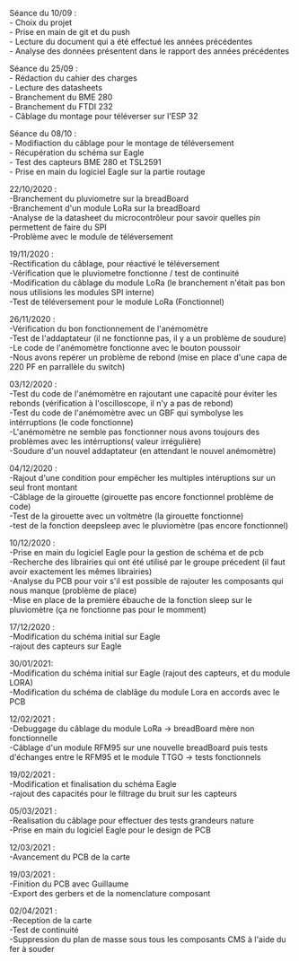 Séance du 10/09 :  
	- Choix du projet  
	- Prise en main de git et du push  
	- Lecture du document qui a été effectué les années précédentes  
	- Analyse des données présentent dans le rapport des années précédentes  
	
Séance du 25/09 :  
	- Rédaction du cahier des charges  
	- Lecture des datasheets    
	- Branchement du BME 280  
	- Branchement du FTDI 232  
	- Câblage du montage pour téléverser sur l'ESP 32  
	
Séance du 08/10 :  
	- Modifiaction du câblage pour le montage de téléversement  
	- Récupération du schéma sur Eagle  
	- Test des capteurs BME 280 et TSL2591  
	- Prise en main du logiciel Eagle sur la partie routage  

22/10/2020 :  
-Branchement du pluviometre sur la breadBoard  
-Branchement d'un module LoRa sur la breadBoard  
-Analyse de la datasheet du microcontrôleur pour savoir quelles pin permettent de faire du SPI  
-Problème avec le module de téléversement  

19/11/2020 :  
-Rectification du câblage, pour réactivé le téléversement  
-Vérification que le pluviometre fonctionne / test de continuité  
-Modification du câblage du module LoRa (le branchement n'était pas bon nous utilisions les modules SPI interne)  
-Test de téléversement pour le module LoRa (Fonctionnel)  
	
26/11/2020 :  
-Vérification du bon fonctionnement de l'anémomètre  
-Test de l'addaptateur (il ne fonctionne pas, il y a un problème de soudure)  
-Le code de l'anémomètre fonctionne avec le bouton poussoir  
-Nous avons repérer un problème de rebond (mise en place d'une capa de 220 PF en parrallèle du switch)  

03/12/2020 :  
-Test du code de l'anémomètre en rajoutant une capacité pour éviter les rebonds (vérification à l'oscilloscope, il n'y a pas de rebond)  
-Test du code de l'anémomètre avec un GBF qui symbolyse les intérruptions (le code fonctionne)  
-L'anémomètre ne semble pas fonctionner nous avons toujours des problèmes avec les intérruptions( valeur irrégulière)  
-Soudure d'un nouvel addaptateur (en attendant le nouvel anémomètre)  

04/12/2020 :  
-Rajout d'une condition pour empêcher les multiples intéruptions sur un seul front montant  
-Câblage de la girouette (girouette pas encore fonctionnel problème de code)  
-Test de la girouette avec un voltmètre (la girouette fonctionne)  
-test de la fonction deepsleep avec le pluviomètre (pas encore fonctionnel)  

10/12/2020 :  
-Prise en main du logiciel Eagle pour la gestion de schéma et de pcb  
-Recherche des librairies qui ont été utilisé par le groupe précedent (il faut avoir exactement les mêmes librairies)  
-Analyse du PCB pour voir s'il est possible de rajouter les composants qui nous manque (problème de place)  
-Mise en place de la première ébauche de la fonction sleep sur le pluviomètre (ça ne fonctionne pas pour le momment)  


17/12/2020 :  
-Modification du schéma initial sur Eagle    
-rajout des capteurs sur Eagle    

30/01/2021:  
-Modification du schéma initial sur Eagle (rajout des capteurs, et du module LORA)  
-Modification du schéma de clablâge du module Lora en accords avec le PCB

12/02/2021 :  
-Debuggage du câblage du module LoRa -> breadBoard mère non fonctionnelle  
-Câblage d'un module RFM95 sur une nouvelle breadBoard puis tests d'échanges entre le RFM95 et le module TTGO -> tests fonctionnels  

19/02/2021 :  
-Modification et finalisation du schéma Eagle  
-rajout des capacités pour le filtrage du bruit sur les capteurs  

05/03/2021 :  
-Realisation du câblage pour effectuer des tests grandeurs nature  
-Prise en main du logiciel Eagle pour le design de PCB  

12/03/2021 :  
-Avancement du PCB de la carte  

19/03/2021 :  
-Finition du PCB avec Guillaume  
-Export des gerbers et de la nomenclature composant  

02/04/2021 :  
-Reception de la carte  
-Test de continuité  
-Suppression du plan de masse sous tous les composants CMS à l'aide du fer à souder  

